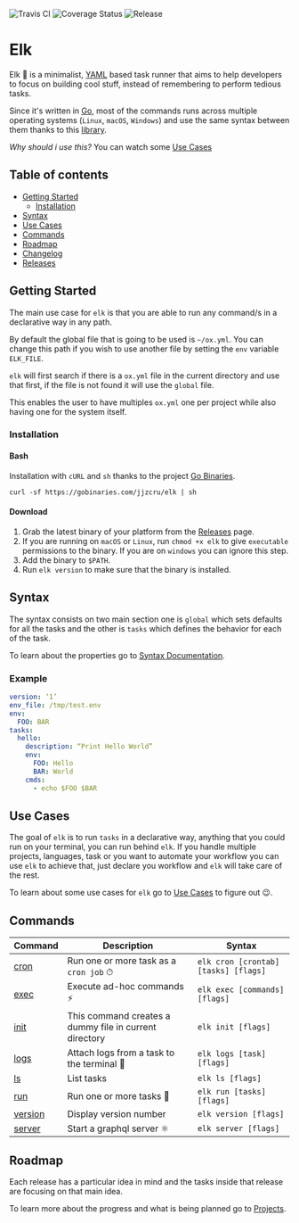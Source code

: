 ![Travis CI](https://travis-ci.com/jjzcru/elk.svg?branch=master)
![Coverage Status](https://coveralls.io/repos/github/jjzcru/elk/badge.svg?branch=master)
![Release](https://github.com/jjzcru/elk/workflows/Release/badge.svg?branch=master)

Elk
==========

Elk 🦌 is a minimalist, [YAML][yaml] based task runner that aims to help developers to focus on building cool stuff,
instead of remembering to perform tedious tasks.

Since it's written in [Go][go], most of the commands runs across multiple operating systems (`Linux`, `macOS`, 
`Windows`) and use the same syntax between them thanks to this [library][sh].

*Why should i use this?* You can watch some [Use Cases](#use-cases)

## Table of contents
  * [Getting Started](#getting-started)
    + [Installation](#installation)
  * [Syntax](#syntax)
  * [Use Cases](#use-cases)
  * [Commands](#commands)
  * [Roadmap](#roadmap)
  * [Changelog][changelog]
  * [Releases][releases]

## Getting Started
The main use case for `elk` is that you are able to run any command/s in a declarative way in any path. 

By default the global file that is going to be used is `~/ox.yml`. You can change this path if you wish to use another 
file by setting the `env` variable `ELK_FILE`.

`elk` will first search if there is a `ox.yml` file in the current directory and use that first, if the file is not 
found it will use the `global` file. 

This enables the user to have multiples `ox.yml` one per project while also having one for the system itself.

### Installation

#### Bash
Installation with `cURL` and `sh` thanks to the project [Go Binaries][gobinaries].
```
curl -sf https://gobinaries.com/jjzcru/elk | sh
```

#### Download 
1. Grab the latest binary of your platform from the [Releases](https://github.com/jjzcru/elk/releases) page.
2. If you are running on `macOS` or `Linux`, run `chmod +x elk` to give `executable` permissions to the binary. If you
are on `windows` you can ignore this step.
3. Add the binary to `$PATH`.
4. Run `elk version` to make sure that the binary is installed.

## Syntax
The syntax consists on two main section one is `global` which sets defaults for all the tasks and the other is `tasks` 
which defines the behavior for each of the task.

To learn about the properties go to [Syntax Documentation][syntax].

### Example

```yml
version: ‘1’
env_file: /tmp/test.env
env:
  FOO: BAR
tasks:
  hello:
    description: “Print Hello World”
    env:
      FOO: Hello
      BAR: World
    cmds:
      - echo $FOO $BAR
```

## Use Cases
The goal of `elk` is to run `tasks` in a declarative way, anything that you could run on your terminal, you can run 
behind `elk`. If you handle multiple projects, languages, task or you want to automate your workflow you can use `elk`
to achieve that, just declare you workflow and `elk` will take care of the rest.

To learn about some use cases for `elk` go to [Use Cases][use-cases] to figure out 😉.

## Commands

| Command           | Description                                            | Syntax                               |
| -------           | ------                                                 | -------                              |
| [cron][cron]      | Run one or more task as a `cron job` ⏱                | `elk cron [crontab] [tasks] [flags]` |
| [exec][exec]      | Execute ad-hoc commands ⚡                              | `elk exec [commands] [flags]`        |
| [init][init]      | This command creates a dummy file in current directory | `elk init [flags]`                   |
| [logs][logs]      | Attach logs from a task to the terminal 📝             | `elk logs [task] [flags]`            |
| [ls][ls]          | List tasks                                             | `elk ls [flags]`                     |
| [run][run]        | Run one or more tasks 🤖                               | `elk run [tasks] [flags]`            |
| [version][version]| Display version number                                 | `elk version [flags]`                |
| [server][server]  | Start a graphql server ⚛️                               | `elk server [flags]`                 |


## Roadmap
Each release has a particular idea in mind and the tasks inside that release are focusing on that main idea.

To learn more about the progress and what is being planned go to [Projects][projects].

[go]: https://golang.org/
[yaml]: https://yaml.org/
[sh]: https://github.com/mvdan/sh
[gobinaries]: https://github.com/tj/gobinaries

[releases]: https://github.com/jjzcru/elk/releases
[changelog]: https://github.com/jjzcru/elk/blob/master/CHANGELOG.md
[projects]: https://github.com/jjzcru/elk/projects

[syntax]: docs/syntax/syntax.md
[use-cases]: docs/syntax/use-cases.md

[cron]: docs/commands/cron.md
[init]: docs/commands/init.md
[logs]: docs/commands/logs.md
[ls]: docs/commands/ls.md
[run]: docs/commands/run.md
[version]: docs/commands/version.md
[exec]: docs/commands/exec.md
[server]: docs/commands/server.md
